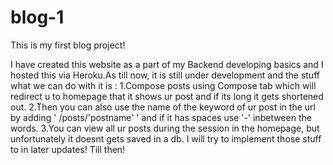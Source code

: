 # blog-1

This is my first blog project!

I have created this website as a part of my Backend developing basics and I hosted this via Heroku.As
till now, it is still under development and the stuff what we can do with it is : 1.Compose posts 
using Compose tab which will redirect u to homepage that it shows ur post and if its long it gets 
shortened out. 2.Then you can also use the name of the keyword of ur post in the url by adding ' 
/posts/'postname' ' and if it has spaces use '-' inbetween the words. 3.You can view all ur posts 
during the session in the homepage, but unfortunately it doesnt gets saved in a db. I will try to 
implement those stuff to in later updates! Till then!

